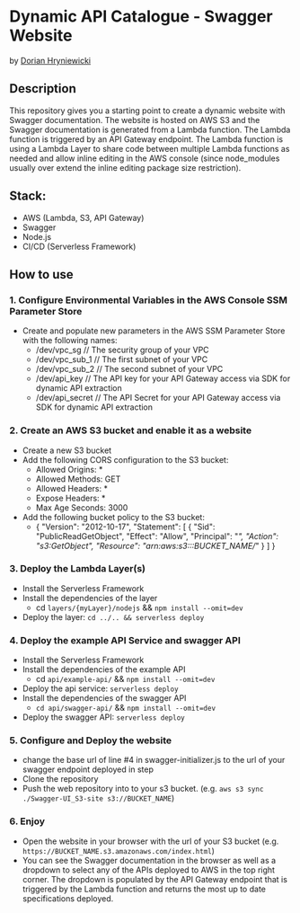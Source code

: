 # Dynamic API Catalogue - Swagger Website
by [Dorian Hryniewicki](mrdorianh@gmail.com)

## Description
This repository gives you a starting point to create a dynamic website with Swagger documentation. The website is hosted on AWS S3 and the Swagger documentation is generated from a Lambda function. The Lambda function is triggered by an API Gateway endpoint. The Lambda function is using a Lambda Layer to share code between multiple Lambda functions as needed and allow inline editing in the AWS console (since node_modules usually over extend the inline editing package size restriction).

## Stack: 
- AWS (Lambda, S3, API Gateway)
- Swagger
- Node.js
- CI/CD (Serverless Framework)

## How to use

### 1. Configure Environmental Variables in the AWS Console SSM Parameter Store
- Create and populate new parameters in the AWS SSM Parameter Store with the following names:
  - /dev/vpc_sg // The security group of your VPC
  - /dev/vpc_sub_1 // The first subnet of your VPC
  - /dev/vpc_sub_2 // The second subnet of your VPC
  - /dev/api_key // The API key for your API Gateway access via SDK for dynamic API extraction
  - /dev/api_secret // The API Secret for your API Gateway access via SDK for dynamic API extraction


### 2. Create an AWS S3 bucket and enable it as a website

- Create a new S3 bucket
- Add the following CORS configuration to the S3 bucket:
  - Allowed Origins: *
  - Allowed Methods: GET
  - Allowed Headers: *
  - Expose Headers: *
  - Max Age Seconds: 3000
- Add the following bucket policy to the S3 bucket:
  - {
        "Version": "2012-10-17",
        "Statement": [
            {
                "Sid": "PublicReadGetObject",
                "Effect": "Allow",
                "Principal": "*",
                "Action": "s3:GetObject",
                "Resource": "arn:aws:s3:::BUCKET_NAME/*"
            }
        ]
    }

### 3. Deploy the Lambda Layer(s)

- Install the Serverless Framework
- Install the dependencies of the layer
  - cd `layers/{myLayer}/nodejs` && `npm install --omit=dev`
- Deploy the layer: `cd ../.. && serverless deploy`

### 4. Deploy the example API Service and swagger API

- Install the Serverless Framework
- Install the dependencies of the example API
  - cd `api/example-api/` && `npm install --omit=dev`
- Deploy the api service: `serverless deploy`
- Install the dependencies of the swagger API
  - `cd api/swagger-api/` && `npm install --omit=dev`
- Deploy the swagger API: `serverless deploy`

### 5. Configure and Deploy the website
- change the base url of line #4 in swagger-initializer.js to the url of your swagger endpoint deployed in step 
- Clone the repository
- Push the web repository into to your s3 bucket. (e.g. `aws s3 sync ./Swagger-UI_S3-site s3://BUCKET_NAME`)

### 6. Enjoy

- Open the website in your browser with the url of your S3 bucket (e.g. `https://BUCKET_NAME.s3.amazonaws.com/index.html`)
- You can see the Swagger documentation in the browser as well as a dropdown to select any of the APIs deployed to AWS in the top right corner. The dropdown is populated by the API Gateway endpoint that is triggered by the Lambda function and returns the most up to date specifications deployed.